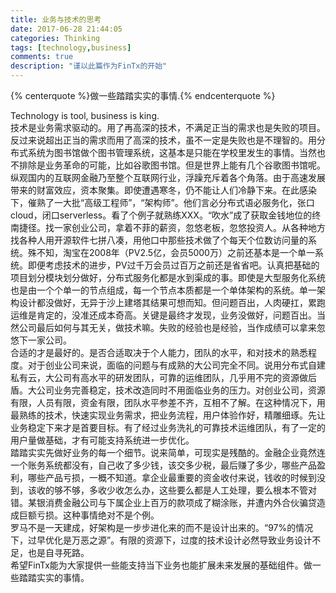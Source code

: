 ```yaml
---
title: 业务与技术的思考
date: 2017-06-28 21:44:05
categories: Thinking
tags: [technology,business]
comments: true
description: "谨以此篇作为FinTx的开始"
---
```


<!-- 标签 方式，要求版本在0.4.5或以上 -->
{% centerquote %}做一些踏踏实实的事情.{% endcenterquote %}    

Technology is tool, business is king.    
技术是业务需求驱动的。用了再高深的技术，不满足正当的需求也是失败的项目。反过来说超出正当的需求而用了高深的技术，虽不一定是失败也是不理智的。用分布式系统为图书馆做个图书管理系统，这基本是只能在学校里发生的事情。当然也不排除是业务革命的可能，比如谷歌图书馆。但是世界上能有几个谷歌图书馆呢。    
纵观国内的互联网金融乃至整个互联网行业，浮躁充斥着各个角落。由于高速发展带来的财富效应，资本聚集。即使遭遇寒冬，仍不能让人们冷静下来。在此感染下，催熟了一大批“高级工程师”，“架构师”。他们言必分布式语必服务化，张口cloud，闭口serverless。看了个例子就熟练XXX。“吹水”成了获取金钱地位的终南捷径。找一家创业公司，拿着不菲的薪资，忽悠老板，忽悠投资人。从各种地方找各种人用开源软件七拼八凑，用他口中那些技术做了个每天个位数访问量的系统。殊不知，淘宝在2008年（PV2.5亿，会员5000万）之前还基本是一个单一系统。即便考虑技术的进步，PV过千万会员过百万之前还是省省吧。认真把基础的项目划分模块划分做好，分布式服务化都是水到渠成的事。即使是大型服务化系统也是由一个个单一的节点组成，每一个节点本质都是一个单体架构的系统。单一架构设计都没做好，无异于沙上建塔其结果可想而知。但问题百出，人肉硬扛，累跑运维是肯定的，没准还成本奇高。关键是最终才发现，业务没做好，问题百出。当然公司最后如何与其无关，做技术嘛。失败的经验也是经验，当作成绩可以拿来忽悠下一家公司。   
 合适的才是最好的。是否合适取决于个人能力，团队的水平，和对技术的熟悉程度。对于创业公司来说，面临的问题与有成熟的大公司完全不同。说用分布式自建私有云，大公司有高水平的研发团队，可靠的运维团队，几乎用不完的资源做后盾。大公司业务完善稳定，技术改造同时不用面临业务的压力。对创业公司，资源有限，人员有限，资金有限，团队水平参差不齐，互相不了解。在这种情况下，用最熟练的技术，快速实现业务需求，把业务流程，用户体验作好，精雕细琢。先让业务稳定下来才是首要目标。有了经过业务洗礼的可靠技术运维团队，有了一定的用户量做基础，才有可能支持系统进一步优化。   
 踏踏实实先做好业务的每一个细节。说来简单，可现实是残酷的。金融企业竟然连一个账务系统都没有，自己收了多少钱，该交多少税，最后赚了多少，哪些产品盈利，哪些产品亏损，一概不知道。拿企业最重要的资金收付来说，钱收的时候到没到，该收的够不够，多收少收怎么办，这些要么都是人工处理，要么根本不管对错。某银消费金融公司与下属企业上百万的款项成了糊涂账，并遭内外合伙骗贷造成巨额亏损。这种事情绝对不是个例。    
罗马不是一天建成，好架构是一步步进化来的而不是设计出来的。“97%的情况下，过早优化是万恶之源”。有限的资源下，过度的技术设计必然导致业务设计不足，也是自寻死路。     
希望FinTx能为大家提供一些能支持当下业务也能扩展未来发展的基础组件。做一些踏踏实实的事情。
